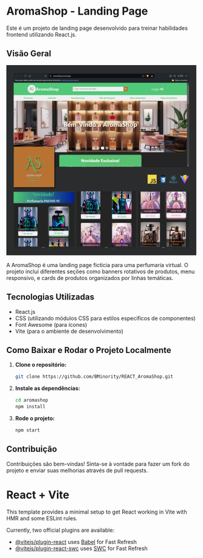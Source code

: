 # AromaShop - Landing Page

Este é um projeto de landing page desenvolvido para treinar habilidades frontend utilizando React.js.

## Visão Geral

<img src="./src/assets/Aroma_Shop_logo/projeto_AShop.png" alt="AromaShop Logo" width="500"/>

A AromaShop é uma landing page fictícia para uma perfumaria virtual. O projeto inclui diferentes seções como banners rotativos de produtos, menu responsivo, e cards de produtos organizados por linhas temáticas.

## Tecnologias Utilizadas

- React.js
- CSS (utilizando módulos CSS para estilos específicos de componentes)
- Font Awesome (para ícones)
- Vite (para o ambiente de desenvolvimento)

## Como Baixar e Rodar o Projeto Localmente

1. **Clone o repositório:**

   ```bash
   git clone https://github.com/BMinority/REACT_AromaShop.git

2. **Instale as dependências:**

    ``` bash
    cd aromashop
    npm install

2. **Rode o projeto:**

    ``` bash
    npm start


## Contribuição
Contribuições são bem-vindas! Sinta-se à vontade para fazer um fork do projeto e enviar suas melhorias através de pull requests.

##

# React + Vite

This template provides a minimal setup to get React working in Vite with HMR and some ESLint rules.

Currently, two official plugins are available:

- [@vitejs/plugin-react](https://github.com/vitejs/vite-plugin-react/blob/main/packages/plugin-react/README.md) uses [Babel](https://babeljs.io/) for Fast Refresh
- [@vitejs/plugin-react-swc](https://github.com/vitejs/vite-plugin-react-swc) uses [SWC](https://swc.rs/) for Fast Refresh
